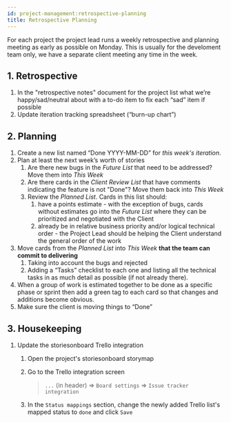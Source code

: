 ```yaml
---
id: project-management:retrospective-planning
title: Retrospective Planning
---
```


For each project the project lead runs a weekly retrospective and planning meeting as early as possible on Monday. This is usually for the develoment team only, we have a separate client meeting any time in the week.

## 1. Retrospective

1. In the "retrospective notes" document for the project list what we’re happy/sad/neutral about with a to-do item to fix each “sad” item if possible
2. Update iteration tracking spreadsheet (“burn-up chart”)

## 2. Planning

1. Create a new list named “Done YYYY-MM-DD” for _this week's iteration_.
2. Plan at least the next week’s worth of stories
   1. Are there new bugs in the _Future List_ that need to be addressed? Move them into _This Week_
   2. Are there cards in the _Client Review List_ that have comments indicating the feature is not "Done"? Move them back into _This Week_
   3. Review the _Planned List_. Cards in this list should:
      1. have a points estimate - with the exception of bugs, cards without estimates go into the _Future List_ where they can be prioritized and negotiated with the Client
      2. already be in relative business priority and/or logical technical order - the Project Lead should be helping the Client understand the general order of the work
3. Move cards from the _Planned List_ into _This Week_ **that the team can commit to delivering**
   1. Taking into account the bugs and rejected
   2. Adding a “Tasks” checklist to each one and listing all the technical tasks in as much detail as possible (if not already there).
4. When a group of work is estimated together to be done as a specific phase or sprint then add a green tag to each card so that changes and additions become obvious.
5. Make sure the client is moving things to “Done”

## 3. Housekeeping

1. Update the storiesonboard Trello integration

   1. Open the project's storiesonboard storymap

   2. Go to the Trello integration screen

      > `...` (in header) => `Board settings` => `Issue tracker integration`

   3. In the `Status mappings` section, change the newly added Trello list's mapped status to `done` and click `Save`
